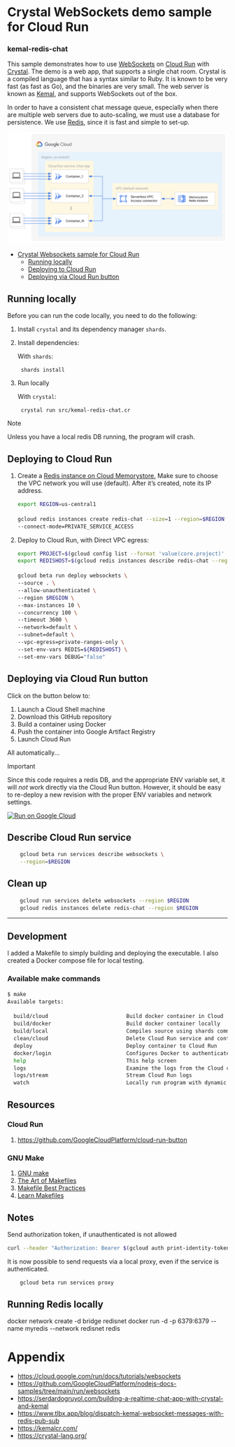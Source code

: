# Crystal WebSockets demo sample for Cloud Run
### kemal-redis-chat

This sample demonstrates how to use [WebSockets](https://en.wikipedia.org/wiki/WebSocket)
on [Cloud Run](https://cloud.google.com/run/docs/overview/what-is-cloud-run) with [Crystal](https://crystal-lang.org/). 
The demo is a web app, that supports a single chat room.
Crystal is a compiled language that has a syntax similar to Ruby.
It is known to be very fast (as fast as Go), and the binaries are very small.
The web server is known as [Kemal](https://kemalcr.com/), and supports
WebSockets out of the box.

In order to have a consistent chat message queue, especially when there are
multiple web servers due to auto-scaling, we must use a database for
persistence.  We use [Redis](https://redis.com/), since it is fast and
simple to set-up.

![Architecture diagram](./websocket-redis-architecture.png)

- [Crystal Websockets sample for Cloud Run](#kemal-redis-chat)
  - [Running locally](#running-locally)
  - [Deploying to Cloud Run](#deploying-to-cloud-run)
  - [Deploying via Cloud Run button](#deploying-via-cloud-run-button)

## Running locally

Before you can run the code locally, you need to do the following:

1. Install `crystal` and its dependency manager `shards`.
2. Install dependencies:

    With `shards`:

        shards install

3. Run locally

    With `crystal`:

        crystal run src/kemal-redis-chat.cr

> [!NOTE]
> Unless you have a local redis DB running, the program will crash.

## Deploying to Cloud Run

1. Create a [Redis instance on Cloud Memorystore.](https://cloud.google.com/memorystore/docs/redis/creating-managing-instances) Make sure to choose the VPC network you will use (default). After it’s created, note its IP address.

    ```bash
    export REGION=us-central1
    
    gcloud redis instances create redis-chat --size=1 --region=$REGION \
    --connect-mode=PRIVATE_SERVICE_ACCESS
    ```
    
2. Deploy to Cloud Run, with Direct VPC egress:

    ```bash
    export PROJECT=$(gcloud config list --format 'value(core.project)' 2>/dev/null)
    export REDISHOST=$(gcloud redis instances describe redis-chat --region $REGION --format "value(host)")

    gcloud beta run deploy websockets \
    --source . \
    --allow-unauthenticated \
    --region $REGION \
    --max-instances 10 \
    --concurrency 100 \
    --timeout 3600 \
    --network=default \
    --subnet=default \
    --vpc-egress=private-ranges-only \
    --set-env-vars REDIS=${REDISHOST} \
    --set-env-vars DEBUG="false"
    ```
    
## Deploying via Cloud Run button
Click on the button below to:
1. Launch a Cloud Shell machine
2. Download this GitHub repository
3. Build a container using Docker
4. Push the container into Google Artifact Registry
5. Launch Cloud Run

All automatically...
> [!IMPORTANT]
> Since this code requires a redis DB, and the appropriate
> ENV variable set, it will *not* work directly via the Cloud Run button.
> However, it should be easy to re-deploy a new revision with the
> proper ENV variables and network settings.

[![Run on Google Cloud](https://deploy.cloud.run/button.svg)](https://deploy.cloud.run)


## Describe Cloud Run service

```bash
    gcloud beta run services describe websockets \
    --region=$REGION
```

## Clean up

``` bash
    gcloud run services delete websockets --region $REGION
    gcloud redis instances delete redis-chat --region $REGION
```

---

## Development
I added a Makefile to simply building and deploying
the executable. I also created a Docker compose file for local testing.

### Available make commands
``` bash
$ make
Available targets:

  build/cloud                         Build docker container in Cloud
  build/docker                        Build docker container locally
  build/local                         Compiles source using shards command
  clean/cloud                         Delete Cloud Run service and container
  deploy                              Deploy container to Cloud Run
  docker/login                        Configures Docker to authenticate to GCR
  help                                This help screen
  logs                                Examine the logs from the Cloud container
  logs/stream                         Stream Cloud Run logs
  watch                               Locally run program with dynamic recompile
```

## Resources
### Cloud Run
1. https://github.com/GoogleCloudPlatform/cloud-run-button

### GNU Make
1. [GNU make](https://www.gnu.org/software/make/manual/make.html)
2. [The Art of Makefiles](https://levelup.gitconnected.com/the-art-of-makefiles-a-technical-guide-to-automated-building-6bb43fefe1ed)
3. [Makefile Best Practices](https://docs.cloudposse.com/reference/best-practices/make-best-practices/)
4. [Learn Makefiles](https://makefiletutorial.com/)

## Notes
Send authorization token, if unauthenticated is not allowed
``` bash
curl --header "Authorization: Bearer $(gcloud auth print-identity-token)" [URL]
```

It is now possible to send requests via a local proxy, even if the service is authenticated.

``` bash
    gcloud beta run services proxy
```

## Running Redis locally
docker network create -d bridge redisnet
docker run -d -p 6379:6379 --name myredis --network redisnet redis

# Appendix
- https://cloud.google.com/run/docs/tutorials/websockets
- https://github.com/GoogleCloudPlatform/nodejs-docs-samples/tree/main/run/websockets
- https://serdardogruyol.com/building-a-realtime-chat-app-with-crystal-and-kemal
- https://www.tlbx.app/blog/dispatch-kemal-websocket-messages-with-redis-pub-sub
- https://kemalcr.com/
- https://crystal-lang.org/
